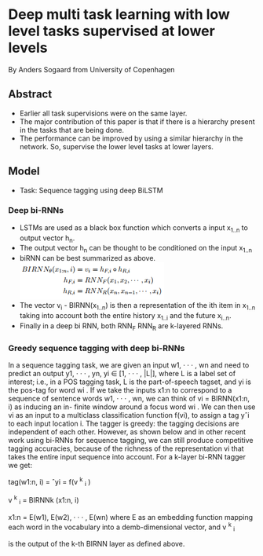 # Deep multi task learning with low level tasks supervised at lower levels

By Anders Sogaard from University of Copenhagen

## Abstract
- Earlier all task supervisions were on the same layer. 
- The major contribution of this paper is that if there is a hierarchy present in the tasks that are being done.
- The performance can be improved by using a similar hierarchy in the network. So, supervise the lower level tasks at lower layers.

## Model
- Task: Sequence tagging using deep BiLSTM
### Deep bi-RNNs
- LSTMs are used as a black box function which converts a input x<sub>1..n</sub> to output vector h<sub>n</sub>. 
- The output vector h<sub>n</sub> can be thought to be conditioned on the input x<sub>1..n</sub>
- biRNN can be best summarized as above.
![biRNN.PNG](img/lower-layer-supervision/1.PNG)
- The vector v<sub>i</sub> - BIRNN(x<sub>1..n</sub>) is then a representation of the ith item in x<sub>1..n</sub> taking into account both the entire history x<sub>1..i</sub> and the future x<sub>i..n</sub>.
- Finally in a deep bi RNN, both RNN<sub>F</sub> RNN<sub>R</sub> are k-layered RNNs.

### Greedy sequence tagging with deep bi-RNNs
In a sequence tagging task, we are given an input
w1, · · · , wn and need to predict an output
y1, · · · , yn, yi ∈ [1, · · · , |L|], where L is a label
set of interest; i.e., in a POS tagging task, L is
the part-of-speech tagset, and yi
is the pos-tag for
word wi
.
If we take the inputs x1:n to correspond to a
sequence of sentence words w1, · · · , wn, we can
think of vi = BIRNN(x1:n, i) as inducing an in-
finite window around a focus word wi
. We can
then use vi as an input to a multiclass classification
function f(vi), to assign a tag yˆi
to each input
location i. The tagger is greedy: the tagging decisions
are independent of each other. However,
as shown below and in other recent work using
bi-RNNs for sequence tagging, we can still produce
competitive tagging accuracies, because of
the richness of the representation vi
that takes the
entire input sequence into account.
For a k-layer bi-RNN tagger we get:

tag(w1:n, i) = ˆyi = f(v
<sup>k</sup>
<sub>i</sub>
)

v
<sup>k</sup>
<sub>i</sub> = BIRNNk
(x1:n, i)

x1:n = E(w1), E(w2), · · · , E(wn)
where E as an embedding function mapping each
word in the vocabulary into a demb-dimensional
vector, and v
<sup>k</sup>
<sub>i</sub>

is the output of the k-th BIRNN layer
as defined above.



